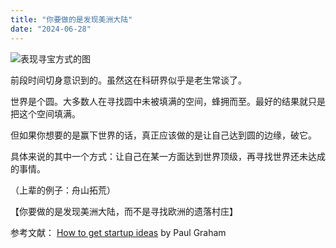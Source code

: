 ```yaml
---
title: "你要做的是发现美洲大陆"
date: "2024-06-28"
---
```


![表现寻宝方式的图](/images/treasure.jpg)

前段时间切身意识到的。虽然这在科研界似乎是老生常谈了。

世界是个圆。大多数人在寻找圆中未被填满的空间，蜂拥而至。最好的结果就只是把这个空间填满。

但如果你想要的是赢下世界的话，真正应该做的是让自己达到圆的边缘，破它。

具体来说的其中一个方式：让自己在某一方面达到世界顶级，再寻找世界还未达成的事情。

（上辈的例子：舟山拓荒）

【你要做的是发现美洲大陆，而不是寻找欧洲的遗落村庄】

参考文献：
[How to get startup ideas](https://paulgraham.com/startupideas.html) by Paul Graham
